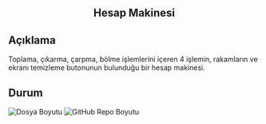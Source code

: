 <h2 align="center">Hesap Makinesi</h2>

## Açıklama
Toplama, çıkarma, çarpma, bölme işlemlerini içeren 4 işlemin, rakamların ve ekranı temizleme butonunun bulunduğu bir hesap makinesi.

## Durum
![Dosya Boyutu](https://img.shields.io/badge/8%2C40%20KB-gray?style=flat&logo=github&label=file%20size&color=green)
![GitHub Repo Boyutu](https://img.shields.io/github/repo-size/kaansahin04/Hesap-Makinesi?logo=github&color=green)
